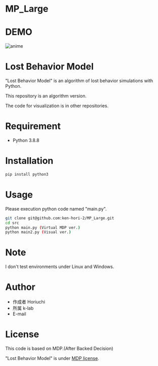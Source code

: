 # MP_Large

# DEMO
![anime](https://user-images.githubusercontent.com/73274492/224077391-227578cf-12c9-466d-90f3-515a9ad8ce04.gif)




# Lost Behavior Model
<!-- （リポジトリ/プロジェクト/OSSなどの名前） -->
 
"Lost Behavior Model" is an algorithm of lost behavior simulations with Python.

This repository is an algorithm version. 

The code for visualization is in other repositories.
 
<!-- # DEMO
 
"hoge"の魅力が直感的に伝えわるデモ動画や図解を載せる
 
# Features
 
"hoge"のセールスポイントや差別化などを説明する -->
 
# Requirement
 
<!-- "hoge"を動かすのに必要なライブラリなどを列挙する -->
 
* Python 3.8.8

# Installation
 
<!-- Requirementで列挙したライブラリなどのインストール方法を説明する -->
 
```bash
pip install python3
```
 
# Usage
 
<!-- DEMOの実行方法など、"hoge"の基本的な使い方を説明する -->

Please execution python code named "main.py".
 
```bash
git clone git@github.com:ken-hori-2/MP_Large.git
cd src
python main.py (Virtual MDP ver.)
python main2.py (Visual ver.)
```
 
# Note
 
<!-- 注意点などがあれば書く -->
I don't test environments under Linux and Windows.
 
# Author
 
<!-- 作成情報を列挙する -->
 
* 作成者 Horiuchi
* 所属 k-lab
* E-mail
 
# License

<!-- "MP Large" is under ken. -->
This code is based on MDP.(After Backed Decision)

"Lost Behavior Model" is under [MDP license](https://en.wikipedia.org/wiki/Markov_decision_process).
